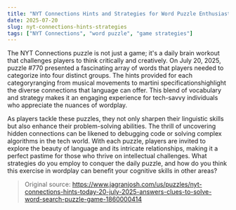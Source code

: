 ```yaml
---
title: "NYT Connections Hints and Strategies for Word Puzzle Enthusiasts"
date: 2025-07-20
slug: nyt-connections-hints-strategies
tags: ["NYT Connections", "word puzzle", "game strategies"]
---
```


The NYT Connections puzzle is not just a game; it's a daily brain workout that challenges players to think critically and creatively. On July 20, 2025, puzzle #770 presented a fascinating array of words that players needed to categorize into four distinct groups. The hints provided for each categoryranging from musical movements to martini specificationshighlight the diverse connections that language can offer. This blend of vocabulary and strategy makes it an engaging experience for tech-savvy individuals who appreciate the nuances of wordplay.

As players tackle these puzzles, they not only sharpen their linguistic skills but also enhance their problem-solving abilities. The thrill of uncovering hidden connections can be likened to debugging code or solving complex algorithms in the tech world. With each puzzle, players are invited to explore the beauty of language and its intricate relationships, making it a perfect pastime for those who thrive on intellectual challenges. What strategies do you employ to conquer the daily puzzle, and how do you think this exercise in wordplay can benefit your cognitive skills in other areas?

> Original source: https://www.jagranjosh.com/us/puzzles/nyt-connections-hints-today-20-july-2025-answers-clues-to-solve-word-search-puzzle-game-1860000414